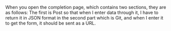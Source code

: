 When you open the completion page, which contains two sections, they are as follows:
The first is Post so that when I enter data through it, I have to return it in JSON format in the second part which is Git, and when I enter it to get the form, it should be sent as a URL.